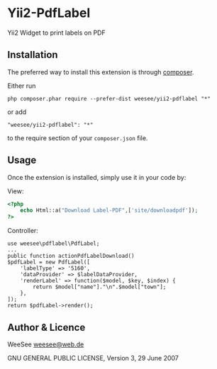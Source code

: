 Yii2-PdfLabel
=============

Yii2 Widget to print labels on PDF

Installation
------------

The preferred way to install this extension is through [composer](http://getcomposer.org/download/).

Either run

```
php composer.phar require --prefer-dist weesee/yii2-pdflabel "*"
```

or add

```
"weesee/yii2-pdflabel": "*"
```

to the require section of your `composer.json` file.


Usage
-----

Once the extension is installed, simply use it in your code by:

View:

```php 
<?php
    echo Html::a("Download Label-PDF",['site/downloadpdf']);
?>
```

Controller:

    use weesee\pdflabel\PdfLabel;
    ...
    public function actionPdfLabelDownload()
    $pdfLabel = new PdfLabel([
        'labelType' => '5160',
        'dataProvider' => $labelDataProvider,
        'renderLabel' => function($model, $key, $index) {
            return $model["name"]."\n".$model["town"];
        },
    ]);
    return $pdfLabel->render();
        

Author & Licence
----------------

WeeSee <weesee@web.de>

GNU GENERAL PUBLIC LICENSE, Version 3, 29 June 2007
